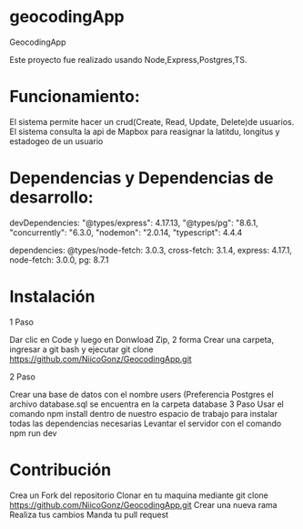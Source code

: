 # geocodingApp
GeocodingApp

Este proyecto fue realizado usando Node,Express,Postgres,TS.

# Funcionamiento:

El sistema permite hacer un crud(Create, Read, Update, Delete)de usuarios.
El sistema consulta la api de Mapbox para reasignar la latitdu, longitus y estadogeo de un usuario



# Dependencias y Dependencias de desarrollo:

devDependencies:
"@types/express": 4.17.13,
"@types/pg": "8.6.1,
"concurrently": "6.3.0,
"nodemon": "2.0.14,
"typescript": 4.4.4

dependencies:
@types/node-fetch: 3.0.3,
cross-fetch: 3.1.4,
express: 4.17.1,
node-fetch: 3.0.0,
pg: 8.7.1

# Instalación

1 Paso

Dar clic en Code y luego en Donwload Zip, 2 forma Crear una carpeta, ingresar a git bash y ejecutar
git clone https://github.com/NiicoGonz/GeocodingApp.git

2 Paso

Crear una base de datos con el nombre users (Preferencia Postgres
el archivo database.sql se encuentra en la carpeta database
3 Paso
Usar el comando npm install dentro de nuestro espacio de trabajo para instalar todas las dependencias necesarias
Levantar el servidor con el comando npm run dev

# Contribución

Crea un Fork del repositorio
Clonar en tu maquina mediante git clone https://github.com/NiicoGonz/GeocodingApp.git
Crear una nueva rama
Realiza tus cambios
Manda tu pull request
